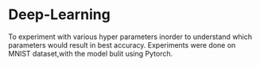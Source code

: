 # Deep-Learning
To experiment with various hyper parameters inorder to understand which parameters would result in best accuracy.
Experiments were done on MNIST dataset,with the model bulit using Pytorch.
